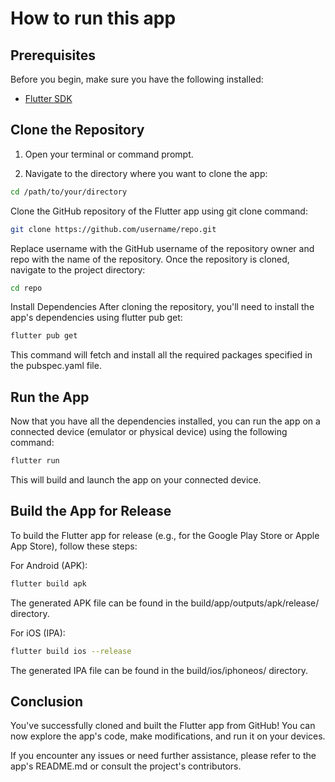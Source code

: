 
# How to run this app


## Prerequisites

Before you begin, make sure you have the following installed:

- [Flutter SDK](https://flutter.dev/docs/get-started/install)

## Clone the Repository

1. Open your terminal or command prompt.

2. Navigate to the directory where you want to clone the app:

```bash
cd /path/to/your/directory
```

Clone the GitHub repository of the Flutter app using git clone command:
```bash
git clone https://github.com/username/repo.git
```
Replace username with the GitHub username of the repository owner and repo with the name of the repository.
Once the repository is cloned, navigate to the project directory:
```bash
cd repo
```
Install Dependencies
After cloning the repository, you'll need to install the app's dependencies using flutter pub get:
```bash
flutter pub get
```
This command will fetch and install all the required packages specified in the pubspec.yaml file.

## Run the App
Now that you have all the dependencies installed, you can run the app on a connected device (emulator or physical device) using the following command:
```bash
flutter run
```
This will build and launch the app on your connected device.


## Build the App for Release
To build the Flutter app for release (e.g., for the Google Play Store or Apple App Store), follow these steps:

For Android (APK):
```bash
flutter build apk
```
The generated APK file can be found in the build/app/outputs/apk/release/ directory.

For iOS (IPA):
```bash
flutter build ios --release
```
The generated IPA file can be found in the build/ios/iphoneos/ directory.

## Conclusion
You've successfully cloned and built the Flutter app from GitHub! You can now explore the app's code, make modifications, and run it on your devices.

If you encounter any issues or need further assistance, please refer to the app's README.md or consult the project's contributors.

